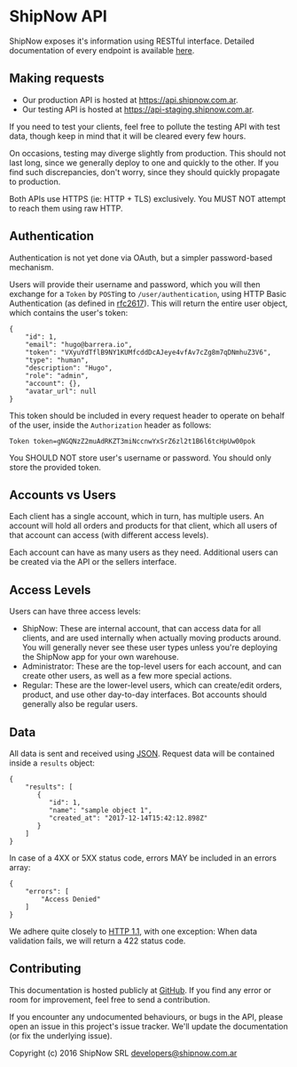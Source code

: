 ShipNow API
===========

ShipNow exposes it's information using RESTful interface. Detailed
documentation of every endpoint is available [here][swagger].

Making requests
---------------

 * Our production API is hosted at https://api.shipnow.com.ar.
 * Our testing API is hosted at https://api-staging.shipnow.com.ar.

If you need to test your clients, feel free to pollute the testing API with
test data, though keep in mind that it will be cleared every few hours.

On occasions, testing may diverge slightly from production. This should not
last long, since we generally deploy to one and quickly to the other. If you
find such discrepancies, don't worry, since they should quickly propagate to
production.

Both APIs use HTTPS (ie: HTTP + TLS) exclusively. You MUST NOT attempt to reach
them using raw HTTP.

Authentication
--------------

Authentication is not yet done via OAuth, but a simpler password-based
mechanism.

Users will provide their username and password, which you will then exchange
for a `Token` by `POST`ing to `/user/authentication`, using HTTP Basic
Authentication (as defined in [rfc2617][rfc2617]). This will return the entire
user object, which contains the user's token:

    {
        "id": 1,
        "email": "hugo@barrera.io",
        "token": "VXyuYdTflB9NY1KUMfcddDcAJeye4vfAv7cZg8m7qDNmhuZ3V6",
        "type": "human",
        "description": "Hugo",
        "role": "admin",
        "account": {},
        "avatar_url": null
    }

This token should be included in every request header to operate on behalf of
the user, inside the `Authorization` header as follows:

    Token token=gNGQNzZ2muAdRKZT3miNccnwYxSrZ6zl2t1B6l6tcHpUw00pok

You SHOULD NOT store user's username or password. You should only store the
provided token.

Accounts vs Users
-----------------

Each client has a single account, which in turn, has multiple users. An account
will hold all orders and products for that client, which all users of that
account can access (with different access levels).

Each account can have as many users as they need.  Additional users can be
created via the API or the sellers interface.

Access Levels
-------------

Users can have three access levels:

 * ShipNow: These are internal account, that can access data for all clients,
   and are used internally when actually moving products around.
   You will generally never see these user types unless you're deploying
   the ShipNow app for your own warehouse.
 * Administrator: These are the top-level users for each account, and can
   create other users, as well as a few more special actions.
 * Regular: These are the lower-level users, which can create/edit orders,
   product, and use other day-to-day interfaces.
   Bot accounts should generally also be regular users.

Data
----

All data is sent and received using [JSON][json]. Request data will be
contained inside a `results` object:

    {
        "results": [
           {
              "id": 1,
              "name": "sample object 1",
              "created_at": "2017-12-14T15:42:12.898Z"
           }
        ]
    }

In case of a 4XX or 5XX status code, errors MAY be included in an errors array:

    {
        "errors": [
            "Access Denied"
        ]
    }

We adhere quite closely to [HTTP 1.1][http1.1], with one exception: When data
validation fails, we will return a 422 status code.

Contributing
------------

This documentation is hosted publicly at [GitHub][github].  If you find any
error or room for improvement, feel free to send a contribution.

If you encounter any undocumented behaviours, or bugs in the API, please open an
issue in this project's issue tracker. We'll update the documentation (or fix
the underlying issue).

Copyright (c) 2016 ShipNow SRL <developers@shipnow.com.ar>

[swagger]: https://docs.shipnow.com.ar/swagger/
[json]: http://www.ecma-international.org/publications/files/ECMA-ST/ECMA-404.pdf
[http1.1]: https://tools.ietf.org/html/rfc2616
[github]: https://github.com/shipnow/docs
[rfc2617]: https://tools.ietf.org/html/rfc2617#section-2
